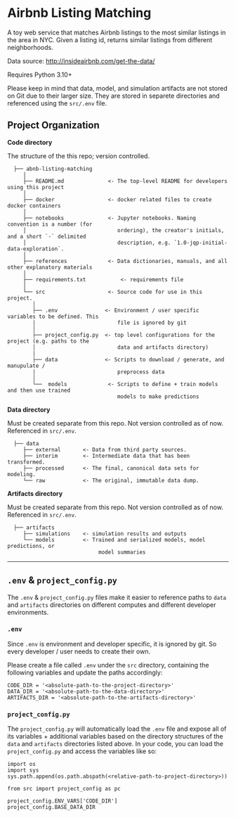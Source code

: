 Airbnb Listing Matching
==============================

A toy web service that matches Airbnb listings to the most similar listings in the area in NYC. Given a listing id, returns similar listings from different neighborhoods.

Data source: http://insideairbnb.com/get-the-data/

Requires Python 3.10+

Please keep in mind that data, model, and simulation artifacts are not stored on Git due to their larger size. They are stored in separete directories and referenced using the `src/.env` file.

Project Organization
------------
   **Code directory**

   The structure of the this repo; version controlled.

      ├── abnb-listing-matching
         │
         ├── README.md              <- The top-level README for developers using this project
         │
         ├── docker                 <- docker related files to create docker containers 
         │
         ├── notebooks              <- Jupyter notebooks. Naming convention is a number (for 
         │                             ordering), the creator's initials, and a short `-` delimited 
         │                             description, e.g. `1.0-jqp-initial-data-exploration`.
         │
         ├── references             <- Data dictionaries, manuals, and all other explanatory materials
         │
         ├── requirements.txt           <- requirements file
         │   
         └── src                    <- Source code for use in this project.
            │
            ├── .env               <- Environment / user specific variables to be defined. This 
            |                          file is ignored by git
            │                           
            ├── project_config.py  <- top level configurations for the project (e.g. paths to the
            │                          data and artifacts directory)
            |
            ├── data               <- Scripts to download / generate, and manupulate / 
            |                          preprocess data
            │ 
            └──  models             <- Scripts to define + train models and then use trained 
                                       models to make predictions                      

         
   
   **Data directory**

   Must be created separate from this repo. Not version controlled as of now. Referenced in `src/.env`.

      ├── data
         ├── external       <- Data from third party sources.
         ├── interim        <- Intermediate data that has been transformed.
         ├── processed      <- The final, canonical data sets for modeling.
         └── raw            <- The original, immutable data dump.
      
   
   **Artifacts directory**

   Must be created separate from this repo. Not version controlled as of now. Referenced in `src/.env`.

      ├── artifacts
         ├── simulations    <- simulation results and outputs
         └── models         <- Trained and serialized models, model predictions, or
                                 model summaries
--------


`.env` & `project_config.py`
------------
The `.env` & `project_config.py` files make it easier to reference paths to `data` and `artifacts` directories on different computes and different developer environments.

### `.env`
Since `.env` is environment and developer specific, it is ignored by git. So every developer / user  needs to create their own. 

Please create a file called `.env` under the `src` directory, containing the following variables and update the paths accordingly:

```
CODE_DIR = '<absolute-path-to-the-project-directory>'
DATA_DIR = '<absolute-path-to-the-data-directory>'
ARTIFACTS_DIR = '<absolute-path-to-the-artifacts-directory>'
```

### `project_config.py`
The `project_config.py` will automatically load the `.env` file and expose all of its variables + additional variables based on the directory structures of the `data` and `artifacts` directories listed above. In your code, you can load the `project_config.py` and access the variables like so:

```
import os
import sys
sys.path.append(os.path.abspath(<relative-path-to-project-directory>))

from src import project_config as pc

project_config.ENV_VARS['CODE_DIR']
project_config.BASE_DATA_DIR
```
